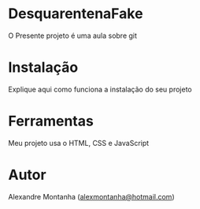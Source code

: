 # DesquarentenaFake
O Presente projeto é uma aula sobre git

# Instalação
Explique aqui como funciona a instalação do seu projeto

# Ferramentas
Meu projeto usa o HTML, CSS e JavaScript

# Autor
Alexandre Montanha (alexmontanha@hotmail.com)

